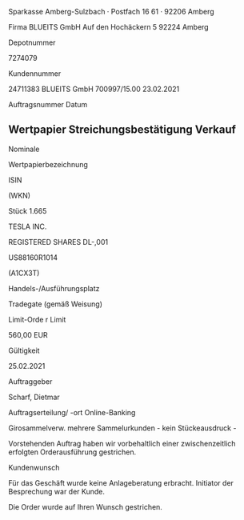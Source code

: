 <!-- image -->

Sparkasse Amberg-Sulzbach · Postfach 16 61 · 92206 Amberg

Firma BLUEITS GmbH Auf den Hochäckern 5 92224 Amberg

Depotnummer

7274079

Kundennummer

24711383 BLUEITS GmbH 700997/15.00 23.02.2021

Auftragsnummer Datum

## Wertpapier Streichungsbestätigung Verkauf

Nominale

Wertpapierbezeichnung

ISIN

(WKN)

Stück 1.665

TESLA INC.

REGISTERED SHARES DL-,001

US88160R1014

(A1CX3T)

Handels-/Ausführungsplatz

Tradegate (gemäß Weisung)

Limit-Orde r Limit

560,00 EUR

Gültigkeit

25.02.2021

Auftraggeber

Scharf, Dietmar

Auftragserteilung/ -ort Online-Banking

Girosammelverw. mehrere Sammelurkunden - kein Stückeausdruck -

Vorstehenden Auftrag haben wir vorbehaltlich einer zwischenzeitlich erfolgten Orderausführung gestrichen.

Kundenwunsch

Für das Geschäft wurde keine Anlageberatung erbracht. Initiator der Besprechung war der Kunde.

Die Order wurde auf Ihren Wunsch gestrichen.